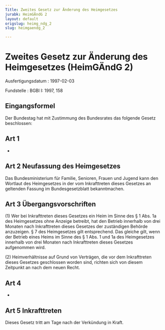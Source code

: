 ```yaml
---
Title: Zweites Gesetz zur Änderung des Heimgesetzes
jurabk: HeimGÄndG 2
layout: default
origslug: heimg_ndg_2
slug: heimgaendg_2

---
```


# Zweites Gesetz zur Änderung des Heimgesetzes (HeimGÄndG 2)

Ausfertigungsdatum
:   1997-02-03

Fundstelle
:   BGBl I: 1997, 158



## Eingangsformel

Der Bundestag hat mit Zustimmung des Bundesrates das folgende Gesetz beschlossen:


## Art 1

-


## Art 2 Neufassung des Heimgesetzes

Das Bundesministerium für Familie, Senioren, Frauen und Jugend kann den Wortlaut des Heimgesetzes in der vom Inkrafttreten dieses Gesetzes an geltenden Fassung im Bundesgesetzblatt bekanntmachen.


## Art 3 Übergangsvorschriften

(1) Wer bei Inkrafttreten dieses Gesetzes ein Heim im Sinne des § 1 Abs. 1a des Heimgesetzes ohne Anzeige betreibt, hat den Betrieb innerhalb von drei Monaten nach Inkrafttreten dieses Gesetzes der zuständigen Behörde anzuzeigen. § 7 des Heimgesetzes gilt entsprechend. Das gleiche gilt, wenn der Betrieb eines Heims im Sinne des § 1 Abs. 1 und 1a des Heimgesetzes innerhalb von drei Monaten nach Inkrafttreten dieses Gesetzes aufgenommen wird.

(2) Heimverhältnisse auf Grund von Verträgen, die vor dem Inkrafttreten dieses Gesetzes geschlossen worden sind, richten sich von diesem Zeitpunkt an nach dem neuen Recht.


## Art 4

-


## Art 5 Inkrafttreten

Dieses Gesetz tritt am Tage nach der Verkündung in Kraft.


